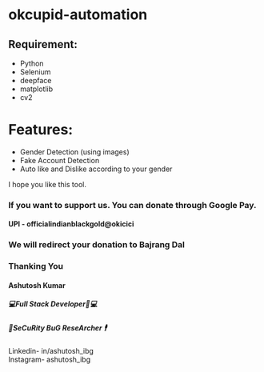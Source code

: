 # okcupid-automation
## Requirement:
- Python
- Selenium
- deepface
- matplotlib
- cv2


# Features:
- Gender Detection (using images)
- Fake Account Detection
- Auto like and Dislike according to your gender


	
I hope you like this tool.</br>
### If you want to support us. You can donate through Google Pay.</br>
#### UPI - officialindianblackgold@okicici</br>

### We will redirect your donation to Bajrang Dal</br>

### Thanking You </br>
#### Ashutosh Kumar	</br>	
##### 💻Full Stack Developer👨💻</br>
##### 🔐SeCuRity BuG ReseArcher 🕴️</br>

Linkedin- in/ashutosh_ibg</br>
Instagram- ashutosh_ibg</br>
